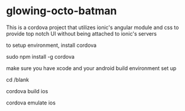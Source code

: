 # glowing-octo-batman

This is a cordova project that utilizes ionic's angular module and css to provide top notch UI without being attached to ionic's servers


to setup environment, install cordova

sudo npm install -g cordova

make sure you have xcode and your android build environment set up

cd /blank

cordova build ios

cordova emulate ios
